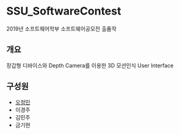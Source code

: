 # SSU_SoftwareContest

2019년 소프트웨어학부 소프트웨어공모전 출품작

## 개요

장갑형 디바이스와 Depth Camera를 이용한 3D 모션인식 User Interface  

## 구성원
- [오정민](https://github.com/owjs3901)
- 이경주
- 김민주
- 금기현
